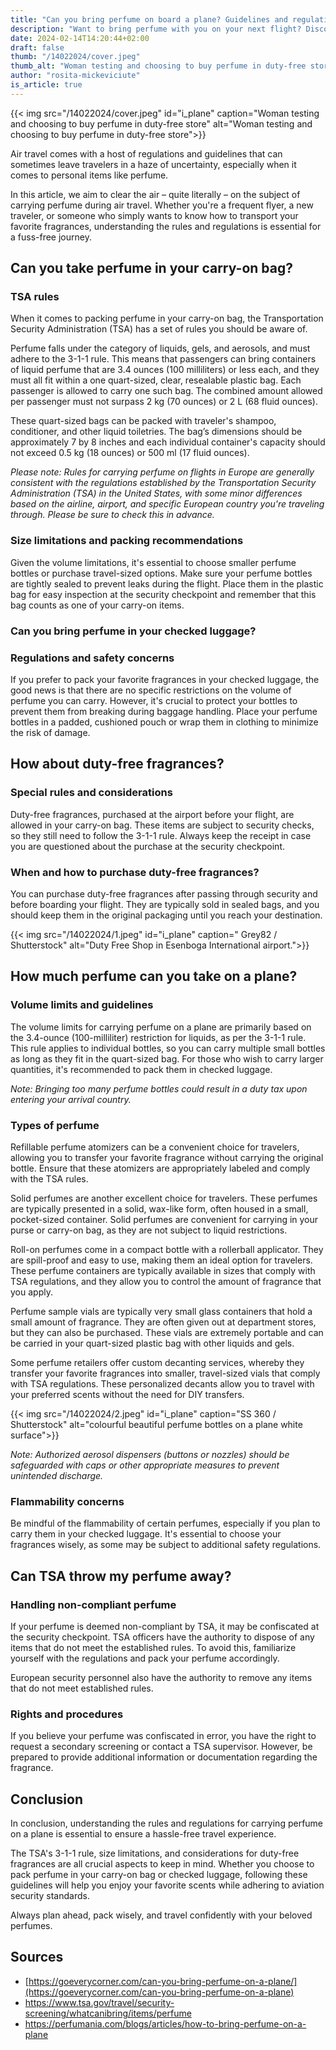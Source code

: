 ```yaml
---
title: "Can you bring perfume on board a plane? Guidelines and regulations"
description: "Want to bring perfume with you on your next flight? Discover the rules and tips for doing so. Stay informed with our travel guidelines and regulations."
date: 2024-02-14T14:20:44+02:00
draft: false
thumb: "/14022024/cover.jpeg"
thumb_alt: "Woman testing and choosing to buy perfume in duty-free store"
author: "rosita-mickeviciute"
is_article: true
---
```

{{< img src="/14022024/cover.jpeg" id="i_plane" caption="Woman testing and choosing to buy perfume in duty-free store" alt="Woman testing and choosing to buy perfume in duty-free store">}}

Air travel comes with a host of regulations and guidelines that can sometimes leave travelers in a haze of uncertainty, especially when it comes to personal items like perfume.

In this article, we aim to clear the air – quite literally – on the subject of carrying perfume during air travel. Whether you're a frequent flyer, a new traveler, or someone who simply wants to know how to transport your favorite fragrances, understanding the rules and regulations is essential for a fuss-free journey.

## Can you take perfume in your carry-on bag?

### TSA rules

When it comes to packing perfume in your carry-on bag, the Transportation Security Administration (TSA) has a set of rules you should be aware of. 

Perfume falls under the category of liquids, gels, and aerosols, and must adhere to the 3-1-1 rule. This means that passengers can bring containers of liquid perfume that are 3.4 ounces (100 milliliters) or less each, and they must all fit within a one quart-sized, clear, resealable plastic bag. Each passenger is allowed to carry one such bag. The combined amount allowed per passenger must not surpass 2 kg (70 ounces) or 2 L (68 fluid ounces).

These quart-sized bags can be packed with traveler's shampoo, conditioner, and other liquid toiletries. The bag’s dimensions should be approximately 7 by 8 inches and each individual container's capacity should not exceed 0.5 kg (18 ounces) or 500 ml (17 fluid ounces).

*Please note: Rules for carrying perfume on flights in Europe are generally consistent with the regulations established by the Transportation Security Administration (TSA) in the United States, with some minor differences based on the airline, airport, and specific European country you're traveling through. Please be sure to check this in advance.* 

### Size limitations and packing recommendations

Given the volume limitations, it's essential to choose smaller perfume bottles or purchase travel-sized options. Make sure your perfume bottles are tightly sealed to prevent leaks during the flight. Place them in the plastic bag for easy inspection at the security checkpoint and remember that this bag counts as one of your carry-on items.

### Can you bring perfume in your checked luggage?

### Regulations and safety concerns

If you prefer to pack your favorite fragrances in your checked luggage, the good news is that there are no specific restrictions on the volume of perfume you can carry. However, it's crucial to protect your bottles to prevent them from breaking during baggage handling. Place your perfume bottles in a padded, cushioned pouch or wrap them in clothing to minimize the risk of damage.

## How about duty-free fragrances?

### Special rules and considerations

Duty-free fragrances, purchased at the airport before your flight, are allowed in your carry-on bag. These items are subject to security checks, so they still need to follow the 3-1-1 rule. Always keep the receipt in case you are questioned about the purchase at the security checkpoint.

### When and how to purchase duty-free fragrances?

You can purchase duty-free fragrances after passing through security and before boarding your flight. They are typically sold in sealed bags, and you should keep them in the original packaging until you reach your destination.

{{< img src="/14022024/1.jpeg" id="i_plane" caption=" Grey82 / Shutterstock" alt="Duty Free Shop in Esenboga International airport.">}}

## How much perfume can you take on a plane?

### Volume limits and guidelines

The volume limits for carrying perfume on a plane are primarily based on the 3.4-ounce (100-milliliter) restriction for liquids, as per the 3-1-1 rule. This rule applies to individual bottles, so you can carry multiple small bottles as long as they fit in the quart-sized bag. For those who wish to carry larger quantities, it's recommended to pack them in checked luggage.

*Note: Bringing too many perfume bottles could result in a duty tax upon entering your arrival country.*

### Types of perfume

Refillable perfume atomizers can be a convenient choice for travelers, allowing you to transfer your favorite fragrance without carrying the original bottle. Ensure that these atomizers are appropriately labeled and comply with the TSA rules.

Solid perfumes are another excellent choice for travelers. These perfumes are typically presented in a solid, wax-like form, often housed in a small, pocket-sized container. Solid perfumes are convenient for carrying in your purse or carry-on bag, as they are not subject to liquid restrictions.

Roll-on perfumes come in a compact bottle with a rollerball applicator. They are spill-proof and easy to use, making them an ideal option for travelers. These perfume containers are typically available in sizes that comply with TSA regulations, and they allow you to control the amount of fragrance that you apply.

Perfume sample vials are typically very small glass containers that hold a small amount of fragrance. They are often given out at department stores, but they can also be purchased. These vials are extremely portable and can be carried in your quart-sized plastic bag with other liquids and gels.

Some perfume retailers offer custom decanting services, whereby they transfer your favorite fragrances into smaller, travel-sized vials that comply with TSA regulations. These personalized decants allow you to travel with your preferred scents without the need for DIY transfers.

{{< img src="/14022024/2.jpeg" id="i_plane" caption="SS 360 / Shutterstock" alt="colourful beautiful perfume bottles on a plane white surface">}}

*Note: Authorized aerosol dispensers (buttons or nozzles) should be safeguarded with caps or other appropriate measures to prevent unintended discharge.*

### Flammability concerns

Be mindful of the flammability of certain perfumes, especially if you plan to carry them in your checked luggage. It's essential to choose your fragrances wisely, as some may be subject to additional safety regulations.

## Can TSA throw my perfume away?

### Handling non-compliant perfume

If your perfume is deemed non-compliant by TSA, it may be confiscated at the security checkpoint. TSA officers have the authority to dispose of any items that do not meet the established rules. To avoid this, familiarize yourself with the regulations and pack your perfume accordingly.

European security personnel also have the authority to remove any items that do not meet established rules.

### Rights and procedures

If you believe your perfume was confiscated in error, you have the right to request a secondary screening or contact a TSA supervisor. However, be prepared to provide additional information or documentation regarding the fragrance.

## Conclusion

In conclusion, understanding the rules and regulations for carrying perfume on a plane is essential to ensure a hassle-free travel experience. 

The TSA's 3-1-1 rule, size limitations, and considerations for duty-free fragrances are all crucial aspects to keep in mind. Whether you choose to pack perfume in your carry-on bag or checked luggage, following these guidelines will help you enjoy your favorite scents while adhering to aviation security standards. 

Always plan ahead, pack wisely, and travel confidently with your beloved perfumes.

## Sources

- [https://goeverycorner.com/can-you-bring-perfume-on-a-plane/](https://goeverycorner.com/can-you-bring-perfume-on-a-plane)
- <https://www.tsa.gov/travel/security-screening/whatcanibring/items/perfume>
- <https://perfumania.com/blogs/articles/how-to-bring-perfume-on-a-plane>

